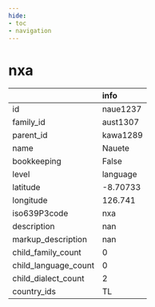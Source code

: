 ```yaml
---
hide:
- toc
- navigation
---
```

# nxa
|                      | info     |
|:---------------------|:---------|
| id                   | naue1237 |
| family_id            | aust1307 |
| parent_id            | kawa1289 |
| name                 | Nauete   |
| bookkeeping          | False    |
| level                | language |
| latitude             | -8.70733 |
| longitude            | 126.741  |
| iso639P3code         | nxa      |
| description          | nan      |
| markup_description   | nan      |
| child_family_count   | 0        |
| child_language_count | 0        |
| child_dialect_count  | 2        |
| country_ids          | TL       |